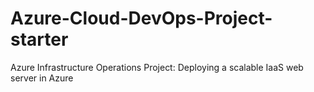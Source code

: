 # Azure-Cloud-DevOps-Project-starter
Azure Infrastructure Operations Project: Deploying a scalable IaaS web server in Azure
